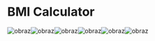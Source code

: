 # BMI Calculator<br>
![obraz](https://user-images.githubusercontent.com/56191739/229259251-0fbcd458-aa55-44d3-97ec-5cfbf02614aa.png)![obraz](https://user-images.githubusercontent.com/56191739/229259265-8b2e0bef-8045-41d5-ba41-bc371426d95f.png)![obraz](https://user-images.githubusercontent.com/56191739/229259282-faea1144-c6fa-4d2c-a373-0ad155a1d23d.png)![obraz](https://user-images.githubusercontent.com/56191739/229259317-8f02e25c-9349-40fb-9538-b882fe3081b8.png)![obraz](https://user-images.githubusercontent.com/56191739/229259337-026dd727-fe28-4632-8af1-54eab09a8ab8.png)![obraz](https://user-images.githubusercontent.com/56191739/229259347-5456fbdb-8f5d-4b14-b92e-0a665e5c6bf3.png)






